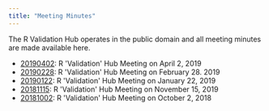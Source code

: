 ```yaml
---
title: "Meeting Minutes"
---
```


The R Validation Hub operates in the public domain and all meeting minutes are made available here.

* [20190402](/minutes/R_Validation_Hub_Meeting_minutes_20190402.pdf): R 'Validation' Hub Meeting on April 2, 2019
* [20190228](/minutes/R_Validation_Hub_Meeting_minutes_20190228.pdf): R 'Validation' Hub Meeting on February 28. 2019
* [20190122](/minutes/R_Validation_Hub_Meeting_minutes_20190122.pdf): R 'Validation' Hub Meeting on January 22, 2019
* [20181115](/minutes/R_Validation_Hub_Meeting_minutes_20181115.pdf): R 'Validation' Hub Meeting on November 15, 2019
* [20181002](/minutes/R_Validation_Hub_Meeting_minutes_20181002.pdf): R 'Validation' Hub Meeting on October 2, 2018

